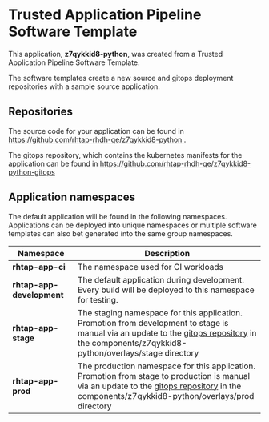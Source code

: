 # Trusted Application Pipeline Software Template

This application, **z7qykkid8-python**, was created from a Trusted Application Pipeline Software Template.

The software templates create a new source and gitops deployment repositories with a sample source application. 

## Repositories

The source code for your application can be found in [https://github.com/rhtap-rhdh-qe/z7qykkid8-python ](https://github.com/rhtap-rhdh-qe/z7qykkid8-python ).
 
The gitops repository, which contains the kubernetes manifests for the application can be found in 
[https://github.com/rhtap-rhdh-qe/z7qykkid8-python-gitops ](https://github.com/rhtap-rhdh-qe/z7qykkid8-python-gitops ) 

## Application namespaces 

The default application will be found in the following namespaces. Applications can be deployed into unique namespaces or multiple software templates can also bet generated into the same group namespaces.  

|  Namespace   |  Description   |  
| -------- | -------- |
| **rhtap-app-ci** | The namespace used for CI workloads |
| **rhtap-app-development** | The default application during development. Every build will be deployed to this namespace for testing. |
| **rhtap-app-stage** | The staging namespace for this application. Promotion from development to stage is manual via an update to the [gitops repository](https://github.com/rhtap-rhdh-qe/z7qykkid8-python-gitops ) in the components/z7qykkid8-python/overlays/stage directory |
| **rhtap-app-prod** | The production namespace for this application. Promotion from stage to production is manual via an update to the [gitops repository](https://github.com/rhtap-rhdh-qe/z7qykkid8-python-gitops ) in the components/z7qykkid8-python/overlays/prod directory |
